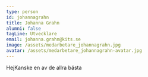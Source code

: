 ```yaml
---
type: person
id: johannagrahn
title: Johanna Grahn
alumni: false
tagLine: Utvecklare
email: johanna.grahn@kits.se
image: /assets/medarbetare_johannagrahn.jpg
avatar: /assets/medarbetare_johannagrahn-avatar.jpg
---
```


HejKanske en av de allra bästa
